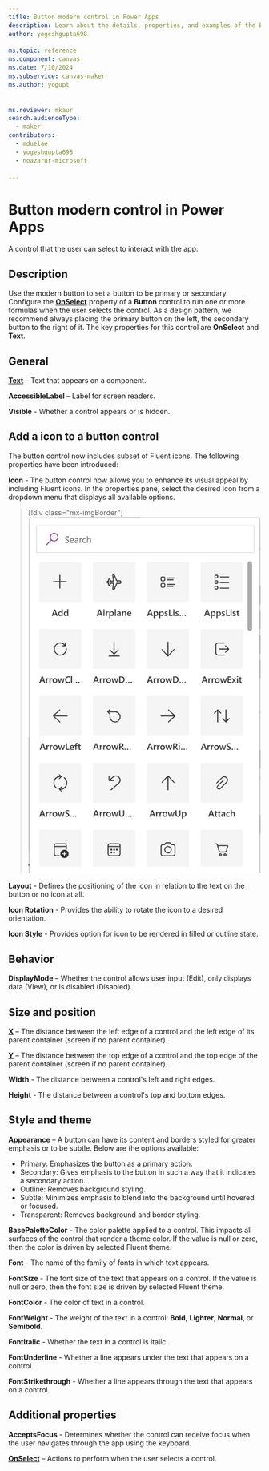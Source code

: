 ```yaml
---
title: Button modern control in Power Apps
description: Learn about the details, properties, and examples of the button modern control in Power Apps.
author: yogeshgupta698

ms.topic: reference
ms.component: canvas
ms.date: 7/10/2024
ms.subservice: canvas-maker
ms.author: yogupt


ms.reviewer: mkaur
search.audienceType: 
  - maker
contributors:
  - mduelae
  - yogeshgupta698
  - noazarur-microsoft
  
---
```

# Button modern control in Power Apps

A control that the user can select to interact with the app.

## Description
Use the modern button to set a button to be primary or secondary. Configure the **[OnSelect](../properties-core.md)** property of a **Button** control to run one or more formulas when the user selects the control. As a design pattern, we recommend always placing the primary button on the left, the secondary button to the right of it. The key properties for this control are **OnSelect** and **Text**.

## General

**[Text](../properties-core.md)** – Text that appears on a component.

**AccessibleLabel** – Label for screen readers.

**Visible** - Whether a control appears or is hidden.

## Add a icon to a button control

The button control now includes subset of Fluent icons. The following properties have been introduced:

**Icon** - The button control now allows you to enhance its visual appeal by including Fluent icons. In the properties pane, select the desired icon from a dropdown menu that displays all available options.

> [!div class="mx-imgBorder"]
> ![List of icons](media/Icons-List.png)

**Layout** - Defines the positioning of the icon in relation to the text on the button or no icon at all.

**Icon Rotation** - Provides the ability to rotate the icon to a desired orientation.

**Icon Style** - Provides option for icon to be rendered in filled or outline state.

## Behavior

**DisplayMode** – Whether the control allows user input (Edit), only displays data (View), or is disabled (Disabled).

## Size and position 

**[X](../properties-size-location.md)** – The distance between the left edge of a control and the left edge of its parent container (screen if no parent container).

**[Y](../properties-size-location.md)** – The distance between the top edge of a control and the top edge of the parent container (screen if no parent container).

**Width** - The distance between a control's left and right edges. 

**Height** - The distance between a control's top and bottom edges. 

## Style and theme

**Appearance** – A button can have its content and borders styled for greater emphasis or to be subtle. Below are the options available:
* Primary: Emphasizes the button as a primary action.
* Secondary: Gives emphasis to the button in such a way that it indicates a secondary action.
* Outline: Removes background styling.
* Subtle: Minimizes emphasis to blend into the background until hovered or focused.
* Transparent: Removes background and border styling.

**BasePaletteColor** - The color palette applied to a control. This impacts all surfaces of the control that render a theme color. If the value is null or zero, then the color is driven by selected Fluent theme.

**Font** - The name of the family of fonts in which text appears.

**FontSize** - The font size of the text that appears on a control. If the value is null or zero, then the font size is driven by selected Fluent theme.

**FontColor** - The color of text in a control. 

**FontWeight** - The weight of the text in a control: **Bold**, **Lighter**, **Normal**, or **Semibold**. 

**FontItalic** - Whether the text in a control is italic. 

**FontUnderline** - Whether a line appears under the text that appears on a control. 

**FontStrikethrough** - Whether a line appears through the text that appears on a control. 

## Additional properties

**AcceptsFocus** - Determines whether the control can receive focus when the user navigates through the app using the keyboard. 

**[OnSelect](../properties-core.md)** – Actions to perform when the user selects a control.













